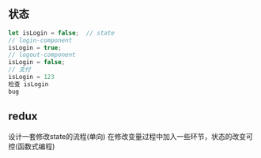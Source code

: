 ## 状态

```js
let isLogin = false;  // state
// login-component
isLogin = true;
// logout-component
isLogin = false;
// 支付
isLogin = 123
检查 isLogin
bug
```

## redux
设计一套修改state的流程(单向)
在修改变量过程中加入一些环节，状态的改变可控(函数式编程)